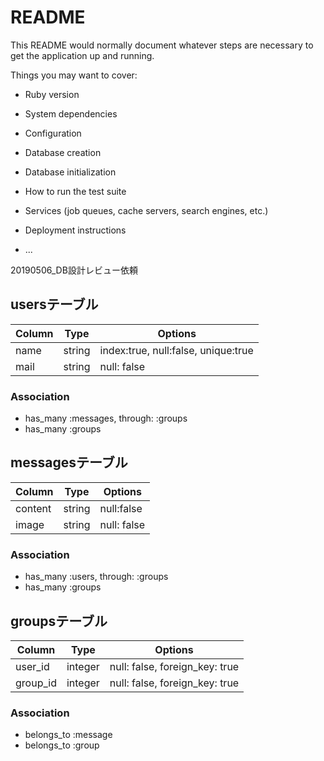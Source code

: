 # README

This README would normally document whatever steps are necessary to get the
application up and running.

Things you may want to cover:

* Ruby version

* System dependencies

* Configuration

* Database creation

* Database initialization

* How to run the test suite

* Services (job queues, cache servers, search engines, etc.)

* Deployment instructions

* ...


20190506_DB設計レビュー依頼


## usersテーブル

|Column|Type|Options|
|------|----|-------|
|name|string|index:true, null:false, unique:true|
|mail|string|null: false|

### Association
- has_many :messages, through: :groups
- has_many :groups


## messagesテーブル

|Column|Type|Options|
|------|----|-------|
|content|string|null:false|
|image|string|null: false|

### Association
- has_many :users, through: :groups
- has_many :groups



## groupsテーブル

|Column|Type|Options|
|------|----|-------|
|user_id|integer|null: false, foreign_key: true|
|group_id|integer|null: false, foreign_key: true|

### Association
- belongs_to :message
- belongs_to :group

